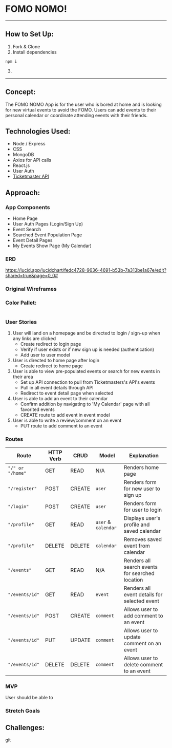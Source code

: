  # FOMO NOMO! 

 ---

## How to Set Up:
1. Fork & Clone
2. Install dependencies
```
npm i
```
3. 


---

## Concept:

The FOMO NOMO App is for the user who is bored at home and is looking for new virtual events to avoid the FOMO. Users can add events to their personal calendar or coordinate attending events with their friends.

## Technologies Used:

* Node / Express
* CSS
* MongoDB
* Axios for API calls
* React.js
* User Auth
* [Ticketmaster API](https://developer.ticketmaster.com/products-and-docs/apis/getting-started/)


## Approach:

### App Components

* Home Page
* User Auth Pages (Login/Sign Up)
* Event Search
* Searched Event Population Page
* Event Detail Pages
* My Events Show Page (My Calendar)

### ERD

https://lucid.app/lucidchart/fedc4728-9636-4691-b53b-7a313be1a67e/edit?shared=true&page=0_0#

### Original Wireframes



### Color Pallet:

```

```

### User Stories
1. User will land on a homepage and be directed to login / sign-up when any links are clicked
   * Create redirect to login page
   * Verify if user exists or if new sign up is needed (authentication)
   * Add user to user model
1. User is directed to home page after login
    * Create redirect to home page
1. User is able to view pre-populated events or search for new events in their area
    * Set up API connection to pull from Ticketmasters's API's events
    * Pull in all event details through API
    * Redirect to event detail page when selected
1. User is able to add an event to their calendar
    * Confirm addition by navigating to 'My Calendar' page with all favorited events
    * CREATE route to add event in event model
1. User is able to write a review/comment on an event
    * PUT route to add comment to an event


### Routes

| Route | HTTP Verb | CRUD | Model | Explanation
| ------------- | ------------- | ------------- | ------------- | ------------- |
| `"/" or "/home"` | GET  | READ | N/A | Renders home page
|`"/register"` | POST | CREATE | `user` | Renders form for new user to sign up
|`"/login"` | POST | CREATE | `user` | Renders form for user to login
|`"/profile"` | GET | READ | `user` & `calendar` | Displays user's profile and saved calendar
|`"/profile"` | DELETE | DELETE | `calendar` | Removes saved event from calendar
|`"/events"`  | GET  | READ | N/A | Renders all search events for searched location
|`"/events/id"`  | GET  | READ | `event` | Renders all event details for selected event
|`"/events/id"`  | POST  | CREATE | `comment` | Allows user to add comment to an event
|`"/events/id"`  | PUT  | UPDATE | `comment` | Allows user to update comment on an event
|`"/events/id"`  | DELETE  | DELETE | `comment` | Allows user to delete comment to an event

### MVP
User should be able to 


### Stretch Goals


## Challenges:
git 